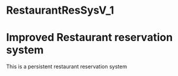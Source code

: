# RestaurantResSysV_1

<h1>Improved Restaurant reservation system</h1>

<p>
This is a persistent restaurant reservation system
</p>
